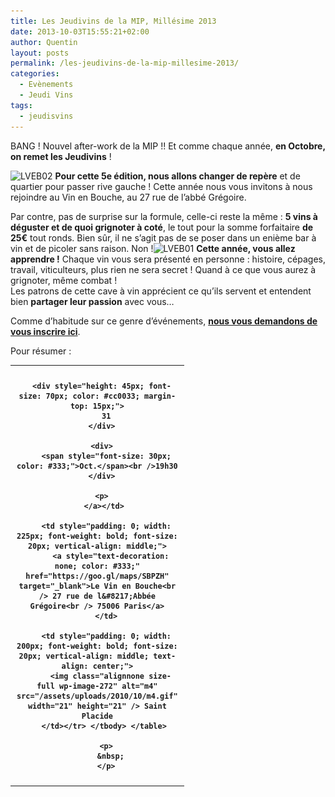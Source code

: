 ```yaml
---
title: Les Jeudivins de la MIP, Millésime 2013
date: 2013-10-03T15:55:21+02:00
author: Quentin
layout: posts
permalink: /les-jeudivins-de-la-mip-millesime-2013/
categories:
  - Evènements
  - Jeudi Vins
tags:
  - jeudisvins
---
```

BANG ! Nouvel after-work de la MIP !! Et comme chaque année, **en Octobre, on remet les Jeudivins** !

<img class="alignleft size-medium wp-image-2209" style="width: 138px;" alt="LVEB02" src="/assets/uploads/2013/10/LVEB02-210x300.jpg" srcset="/assets/uploads/2013/10/LVEB02-210x300.jpg 210w, /assets/uploads/2013/10/LVEB02.jpg 453w" sizes="(max-width: 210px) 100vw, 210px" /> **Pour cette 5e édition, nous allons changer de repère** et de quartier pour passer rive gauche ! Cette année nous vous invitons à nous rejoindre au Vin en Bouche, au 27 rue de l&#8217;abbé Grégoire.

Par contre, pas de surprise sur la formule, celle-ci reste la même : **5 vins à déguster et de quoi grignoter à coté**, le tout pour la somme forfaitaire **de 25€** tout ronds. Bien sûr, il ne s&#8217;agit pas de se poser dans un enième bar à vin et de picoler sans raison. Non !<img class="alignright size-medium wp-image-2208" style="width: 230px;" alt="LVEB01" src="/assets/uploads/2013/10/LVEB01-300x219.jpg" srcset="/assets/uploads/2013/10/LVEB01-300x219.jpg 300w, /assets/uploads/2013/10/LVEB01.jpg 606w" sizes="(max-width: 300px) 100vw, 300px" /> **Cette année, vous allez apprendre !** Chaque vin vous sera présenté en personne : histoire, cépages, travail, viticulteurs, plus rien ne sera secret ! Quand à ce que vous aurez à grignoter, même combat !  
Les patrons de cette cave à vin apprécient ce qu&#8217;ils servent et entendent bien **partager leur passion** avec vous&#8230;

Comme d&#8217;habitude sur ce genre d’événements, **[nous vous demandons de vous inscrire ici](/inscription-aux-5e-jeudivins-millesime-2013/ "Inscription aux 5e Jeudivins, millésime 2013 !")**.

Pour résumer :

<table style="font-weight: bold; vertical-align: middle; padding: 0;">
  <tr>
    <td style="padding: 10px; width: 120px; font-weight: bold; vertical-align: middle; text-align: center;">
      <a style="text-decoration: none; color: inherited;" href="https://plus.google.com/u/0/b/103122454948195297663/events/cum9smd33d6dh8nlleqmi8kh9po?authkey=CIS6xbCbmLjduwE"></p> 
      
      <div style="height: 45px; font-size: 70px; color: #cc0033; margin-top: 15px;">
        31
      </div>
      
      <div>
        <span style="font-size: 30px; color: #333;">Oct.</span><br />19h30
      </div>
      
      <p>
        </a></td> 
        
        <td style="padding: 0; width: 225px; font-weight: bold; font-size: 20px; vertical-align: middle;">
          <a style="text-decoration: none; color: #333;" href="https://goo.gl/maps/SBPZH" target="_blank">Le Vin en Bouche<br /> 27 rue de l&#8217;Abbée Grégoire<br /> 75006 Paris</a>
        </td>
        
        <td style="padding: 0; width: 200px; font-weight: bold; font-size: 20px; vertical-align: middle; text-align: center;">
          <img class="alignnone size-full wp-image-272" alt="m4" src="/assets/uploads/2010/10/m4.gif" width="21" height="21" /> Saint Placide
        </td></tr> </tbody> </table> 
        
        <p>
          &nbsp;
        </p>
